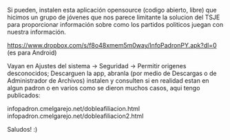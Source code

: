 Si pueden, instalen esta aplicación opensource (codigo abierto, libre) que hicimos un grupo de jóvenes que 
nos parece limitante la solucion del TSJE para proporcionar información sobre como los partidos politicos 
juegan con nuestra información.

https://www.dropbox.com/s/f8o48xmem5m0way/InfoPadronPY.apk?dl=0 (es para Android)

Vayan en Ajustes del sistema -> Seguridad -> Permitir origenes desconocidos; Descarguen la app, abranla 
(por medio de Descargas o de Administrador de Archivos) instalen y consulten si en realidad estan en algun 
padron o en varios como se dieron muchos casos, aqui tengo publicados:

infopadron.cmelgarejo.net/dobleafiliacion.html
infopadron.cmelgarejo.net/dobleafiliacion2.html

Saludos! :)
